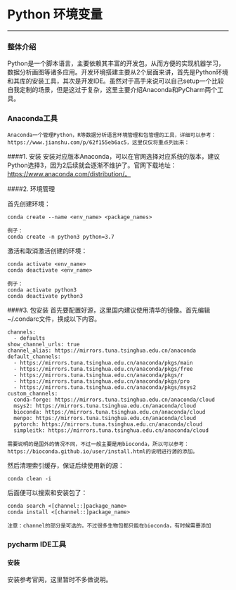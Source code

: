 # Python 环境变量

---

### 整体介绍
Python是一个脚本语言，主要依赖其丰富的开发包，从而方便的实现机器学习，数据分析画图等诸多应用。开发环境搭建主要从2个层面来讲，首先是Python环境和其库的安装工具，其次是开发IDE。虽然对于高手来说可以自己setup一个比较自我定制的场景，但是这过于复杂，这里主要介绍Anaconda和PyCharm两个工具。
### Anaconda工具
	Anaconda一个管理Python，R等数据分析语言环境管理和包管理的工具，详细可以参考：https://www.jianshu.com/p/62f155eb6ac5，这里仅仅将重点列出来：

####1. 安装
安装对应版本Anaconda，可以在官网选择对应系统的版本，建议Python选择3，因为2后续就会逐渐不维护了。官网下载地址：https://www.anaconda.com/distribution/。

####2. 环境管理
 
首先创建环境：
```
conda create --name <env_name> <package_names>

例子：
conda create -n python3 python=3.7
```
激活和取消激活创建的环境：
```
conda activate <env_name>
conda deactivate <env_name>

例子：
conda activate python3
conda deactivate python3
```
####3. 包安装
首先要配置好源，这里国内建议使用清华的镜像。首先编辑~/.condarc文件，换成以下内容。
```
channels:
  - defaults
show_channel_urls: true
channel_alias: https://mirrors.tuna.tsinghua.edu.cn/anaconda
default_channels:
  - https://mirrors.tuna.tsinghua.edu.cn/anaconda/pkgs/main
  - https://mirrors.tuna.tsinghua.edu.cn/anaconda/pkgs/free
  - https://mirrors.tuna.tsinghua.edu.cn/anaconda/pkgs/r
  - https://mirrors.tuna.tsinghua.edu.cn/anaconda/pkgs/pro
  - https://mirrors.tuna.tsinghua.edu.cn/anaconda/pkgs/msys2
custom_channels:
  conda-forge: https://mirrors.tuna.tsinghua.edu.cn/anaconda/cloud
  msys2: https://mirrors.tuna.tsinghua.edu.cn/anaconda/cloud
  bioconda: https://mirrors.tuna.tsinghua.edu.cn/anaconda/cloud
  menpo: https://mirrors.tuna.tsinghua.edu.cn/anaconda/cloud
  pytorch: https://mirrors.tuna.tsinghua.edu.cn/anaconda/cloud
  simpleitk: https://mirrors.tuna.tsinghua.edu.cn/anaconda/cloud
```
    需要说明的是国外的情况不同，不过一般主要是用bioconda，所以可以参考：https://bioconda.github.io/user/install.html的说明进行源的添加。
然后清理索引缓存，保证后续使用新的源：
```
conda clean -i
```
后面便可以搜索和安装包了：
```
conda search <[channel::]package_name>
conda install <[channel::]package_name>

注意：channel的部分是可选的，不过很多生物包都只能在bioconda，有时候需要添加
```

### pycharm IDE工具
#### 安装
安装参考官网，这里暂时不多做说明。

